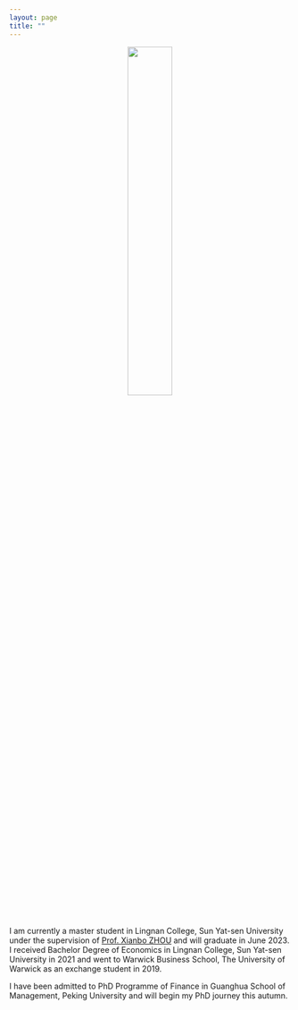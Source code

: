 ```yaml
---
layout: page
title: ""
---
```

<p align="center">
    <img src = "/thames.jpg" width = "40%" height = "40%" />
</p>

I am currently a master student in Lingnan College, Sun Yat-sen University under the supervision of [Prof. Xianbo ZHOU](https://lingnan.sysu.edu.cn/faculty/ZhouXianbo) and will graduate in June 2023. I received Bachelor Degree of Economics in Lingnan College, Sun Yat-sen University in 2021 and went to Warwick Business School, The University of Warwick as an exchange student in 2019.

I have been admitted to PhD Programme of Finance in Guanghua School of Management, Peking University and will begin my PhD journey this autumn.






